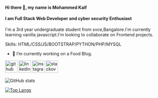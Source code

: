 #### Hi there 👋, my name is Mohammed Kaif
#### I am Full Stack Web Developer and cyber security Enthusiast


I'm a 3rd year undergraduate student from svce,Bangalore.I'm currently learning vanilla javascript.I'm looking to collaborate on Frontend projects.

Skills: HTML/CSS/JS/BOOTSTRAP/PYTHON/PHP/MYSQL

- 🔭 I’m currently working on a Food Blog. 


[<img src='https://cdn.jsdelivr.net/npm/simple-icons@3.0.1/icons/github.svg' alt='github' height='40'>](https://github.com/mohammedkaif0)  [<img src='https://cdn.jsdelivr.net/npm/simple-icons@3.0.1/icons/linkedin.svg' alt='linkedin' height='40'>](https://www.linkedin.com/in/Mohammedkaif/)  [<img src='https://cdn.jsdelivr.net/npm/simple-icons@3.0.1/icons/instagram.svg' alt='instagram' height='40'>](https://www.instagram.com/skull_crusher64/)  [<img src='https://cdn.jsdelivr.net/npm/simple-icons@3.0.1/icons/stackoverflow.svg' alt='stackoverflow' height='40'>](https://stackoverflow.com/users/mohammedkaif)  

![GitHub stats](https://github-readme-stats.vercel.app/api?username=mohammedkaif0&show_icons=true)  

[![Top Langs](https://github-readme-stats.vercel.app/api/top-langs/?username=mohammedkaif0)](https://github.com/anuraghazra/github-readme-stats)

